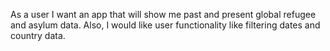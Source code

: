 
As a user I want an app that will show me past and present global refugee and asylum data. Also, I would like user functionality like filtering dates and country data.  
